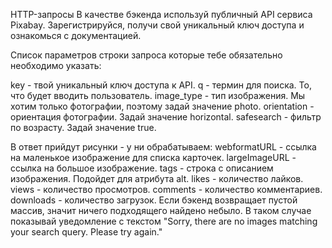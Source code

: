 HTTP-запросы
В качестве бэкенда используй публичный API сервиса Pixabay. Зарегистрируйся, получи свой уникальный ключ доступа и ознакомься с документацией.

Список параметров строки запроса которые тебе обязательно необходимо указать:

key - твой уникальный ключ доступа к API.
q - термин для поиска. То, что будет вводить пользователь.
image_type - тип изображения. Мы хотим только фотографии, поэтому задай значение photo.
orientation - ориентация фотографии. Задай значение horizontal.
safesearch - фильтр по возрасту. Задай значение true.

В ответ прийдут рисунки - у ни обрабатываем:
webformatURL - ссылка на маленькое изображение для списка карточек.
largeImageURL - ссылка на большое изображение.
tags - строка с описанием изображения. Подойдет для атрибута alt.
likes - количество лайков.
views - количество просмотров.
comments - количество комментариев.
downloads - количество загрузок.
Если бэкенд возвращает пустой массив, значит ничего подходящего найдено небыло. В таком случае показывай уведомление с текстом "Sorry, there are no images matching your search query. Please try again."